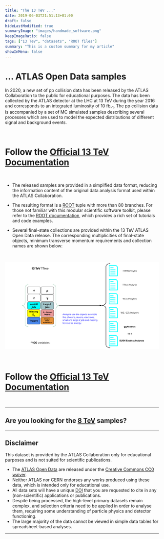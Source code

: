 ```yaml
---
title: "The 13 TeV ..."
date: 2019-06-03T21:51:13+01:00
draft: false
hideLastModified: true
summaryImage: "images/handmade_software.png"
keepImageRatio: false
tags: ["13 TeV", "datasets", "ROOT files"]
summary: "This is a custom summary for my article"
showInMenu: false
---
```


# **... ATLAS Open Data samples**

In 2020, a new set of pp collision data has been released by the ATLAS Collaboration to the public for educational purposes. The data has been collected by the ATLAS detector at the LHC at 13 TeV during the year 2016 and corresponds to an integrated luminosity of 10 fb<sub>-1</sub>. The pp collision data is accompanied by a set of MC simulated samples describing several processes which are used to model the expected distributions of different signal and background events.

&nbsp;

# Follow the [Official 13 TeV Documentation](http://opendata.atlas.cern/release/2020/documentation/)

&nbsp;

+ The released samples are provided in a simplified data format, reducing the information content of the original data analysis format used within the ATLAS Collaboration.

+ The resulting format is a [ROOT](https://root.cern.ch/) tuple with more than 80 branches. For those not familiar with this modular scientific software toolkit, please refer to the [ROOT documentation](https://root.cern.ch/documentation), which provides a rich set of tutorials and code examples.

+ Several final-state collections are provided within the 13 TeV ATLAS Open Data release. The corresponding multiplicities of final-state objects, minimum transverse momentum requirements and collection names are shown below:

&nbsp;

![path](images/13tev-tree.png)

&nbsp;

# Follow the [Official 13 TeV Documentation](http://opendata.atlas.cern/release/2020/documentation/)

&nbsp;

---

## Are you looking for the [8 TeV](../samples-8tev/) samples?

---

## <a name="atlas-disclaimer">Disclaimer</a>
This dataset is provided by the ATLAS Collaboration only for educational purposes and is not suited for scientific publications.
* The [ATLAS Open Data](http://opendata.atlas.cern) are released under the [Creative Commons CC0 waiver](http://creativecommons.org/publicdomain/zero/1.0/).
* Neither ATLAS nor CERN endorses any works produced using these data, which is intended only for educational use.
* All data sets will have a unique [DOI](https://en.wikipedia.org/wiki/Digital_object_identifier) that you are requested to cite in any (non-scientific) applications or publications.
* Despite being processed, the high-level primary datasets remain complex, and selection criteria need to be applied in order to analyse them, requiring some understanding of particle physics and detector functioning.
* The large majority of the data cannot be viewed in simple data tables for spreadsheet-based analyses.

---
